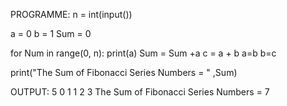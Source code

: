 PROGRAMME:
n = int(input())

a = 0
b = 1
Sum = 0

for Num in range(0, n):
    print(a)
    Sum = Sum +a
    c = a + b
    a=b
    b=c

print("The Sum of Fibonacci Series Numbers = " ,Sum)

OUTPUT:
5
0
1
1
2
3
The Sum of Fibonacci Series Numbers =  7


